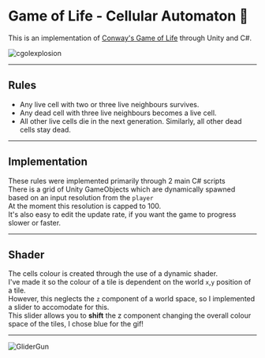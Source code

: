 # Game of Life - Cellular Automaton 🧬

This is an implementation of [Conway's Game of Life](https://en.wikipedia.org/wiki/Conway%27s_Game_of_Life) through Unity and C#.

![cgolexplosion](https://user-images.githubusercontent.com/93821760/233937942-6d69d619-74df-43c4-b951-62679e15ff37.gif)



---

## Rules
 - Any live cell with two or three live neighbours survives.
 - Any dead cell with three live neighbours becomes a live cell.
 - All other live cells die in the next generation. Similarly, all other dead cells stay dead.


---

## Implementation
These rules were implemented primarily through 2 main C# scripts <br>
There is a grid of Unity GameObjects which are dynamically spawned based on an input resolution from the `player` <br>
At the moment this resolution is capped to 100. <br>
It's also easy to edit the update rate, if you want the game to progress slower or faster. <br>

---

## Shader
The cells colour is created through the use of a dynamic shader. <br>
I've made it so the colour of a tile is dependent on the world `x`,`y` position of a tile. <br>
However, this neglects the `z` component of a world space, so I implemented a slider to accomodate for this. <br>
This slider allows you to **shift** the z component changing the overall colour space of the tiles, I chose blue for the gif!

---

![GliderGun](https://user-images.githubusercontent.com/93821760/233930237-3e070c6b-c54f-498d-865b-76d7190290f3.gif)
